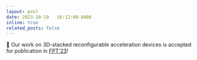 ```yaml
---
layout: post
date: 2023-10-19   16:12:00-0400
inline: true
related_posts: false
---
```


📜 Our work on 3D-stacked reconfigurable acceleration devices is accepted for publication in [FPT'23](https://fpt2023.org/index.html)!
